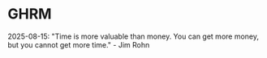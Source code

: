 # GHRM

2025-08-15: "Time is more valuable than money. You can get more money, but you cannot get more time." - Jim Rohn
